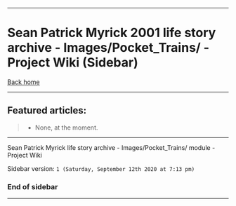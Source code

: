 
***

# Sean Patrick Myrick 2001 life story archive - Images/Pocket_Trains/ - Project Wiki (Sidebar)

[Back home](https://github.com/seanpm2001/SeansLifeArchive_Images_Pocket_Trains/wiki/)

***

## Featured articles:

> * None, at the moment.

***

Sean Patrick Myrick life story archive - Images/Pocket_Trains/ module - Project Wiki

Sidebar version: `1 (Saturday, September 12th 2020 at 7:13 pm)`

### End of sidebar

***
